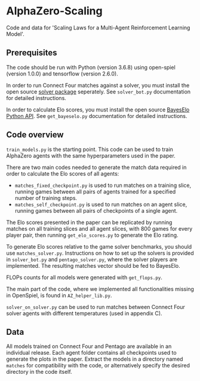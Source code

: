 # AlphaZero-Scaling
Code and data for 'Scaling Laws for a Multi-Agent Reinforcement Learning Model'.

## Prerequisites
The code should be run with Python (version 3.6.8) using open-spiel (version 1.0.0) and tensorflow (version 2.6.0).

In order to run Connect Four matches against a solver, you must install the open source [solver package](https://github.com/PascalPons/connect4/tree/book) seperately. See `solver_bot.py` documentation for detailed instructions.

In order to calculate Elo scores, you must install the open source [BayesElo Python API](https://github.com/yytdfc/Bayesian-Elo). See `get_bayeselo.py` documentation for detailed instructions.

## Code overview
`train_models.py` is the starting point. This code can be used to train AlphaZero agents with the same hyperparameters used in the paper.

There are two main codes needed to generate the match data required in order to calculate the Elo scores of all agents:
- `matches_fixed_checkpoint.py` is used to run matches on a training slice, running games between all pairs of agents trained for a specified number of training steps.
- `matches_self_checkpoint.py` is used to run matches on an agent slice, running games between all pairs of checkpoints of a single agent.

The Elo scores presented in the paper can be replicated by running matches on all training slices and all agent slices, with 800 games for every player pair, then running `get_elo_scores.py` to generate the Elo rating. 

To generate Elo scores relative to the game solver benchmarks, you should use `matches_solver.py`. Instructions on how to set up the solvers is provided in `solver_bot.py` and `pentago_solver.py`, where the solver players are implemented. The resulting matches vector should be fed to BayesElo.

FLOPs counts for all models were generated with `get_flops.py`.

The main part of the code, where we implemented all functionalities missing in OpenSpiel, is found in `AZ_helper_lib.py`.

`solver_on_solver.py` can be used to run matches between Connect Four solver agents with different temperatures (used in appendix C).

## Data
All models trained on Connect Four and Pentago are available in an individual release.
Each agent folder contains all checkpoints used to generate the plots in the paper.
Extract the models in a directory named `matches` for compatibility with the code, or alternatively specify the desired directory in the code itself.
